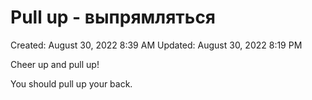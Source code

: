 # Pull up - выпрямляться

Created: August 30, 2022 8:39 AM
Updated: August 30, 2022 8:19 PM

Cheer up and pull up!

You should pull up your back.